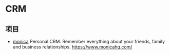 # CRM

## 项目

* [monica](https://github.com/monicahq/monica) Personal CRM. Remember everything about your friends, family and business relationships. https://www.monicahq.com/
